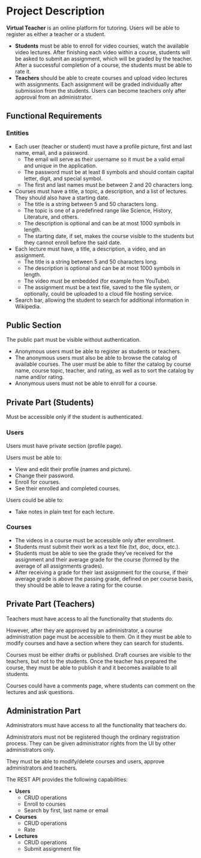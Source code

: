# Project Description

**Virtual Teacher** is an online platform for tutoring. Users will be able to register as either a teacher or a student.

- **Students** must be able to enroll for video courses, watch the available video lectures. After finishing each video within a course, students will be asked to submit an assignment, which will be graded by the teacher. After a successful completion of a course, the students must be able to rate it.
- **Teachers** should be able to create courses and upload video lectures with assignments. Each assignment will be graded individually after submission from the students. Users can become teachers only after approval from an administrator.

## Functional Requirements

### Entities

- Each user (teacher or student) must have a profile picture, first and last name, email, and a password.
    - The email will serve as their username so it must be a valid email and unique in the application.
    - The password must be at least 8 symbols and should contain capital letter, digit, and special symbol.
    - The first and last names must be between 2 and 20 characters long.
- Courses must have a title, a topic, a description, and a list of lectures. They should also have a starting date.
    - The title is a string between 5 and 50 characters long.
    - The topic is one of a predefined range like Science, History, Literature, and others.
    - The description is optional and can be at most 1000 symbols in length.
    - The starting date, if set, makes the course visible to the students but they cannot enroll before the said date.
- Each lecture must have, a title, a description, a video, and an assignment.
    - The title is a string between 5 and 50 characters long.
    - The description is optional and can be at most 1000 symbols in length.
    - The video must be embedded (for example from YouTube).
    - The assignment must be a text file, saved to the file system, or optionally, could be uploaded to a cloud file hosting service.
- Search bar, allowing the student to search for additional information in Wikipedia.

## Public Section

The public part must be visible without authentication.

- Anonymous users must be able to register as students or teachers.
- The anonymous users must also be able to browse the catalog of available courses. The user must be able to filter the catalog by course name, course topic, teacher, and rating, as well as to sort the catalog by name and/or rating.
- Anonymous users must not be able to enroll for a course.

## Private Part (Students)

Must be accessible only if the student is authenticated.

### Users

Users must have private section (profile page).

Users must be able to:
- View and edit their profile (names and picture).
- Change their password.
- Enroll for courses.
- See their enrolled and completed courses.

Users could be able to:
- Take notes in plain text for each lecture.

### Courses

- The videos in a course must be accessible only after enrollment.
- Students must submit their work as a text file (txt, doc, docx, etc.).
- Students must be able to see the grade they’ve received for the assignment and their average grade for the course (formed by the average of all assignments grades).
- After receiving a grade for their last assignment for the course, if their average grade is above the passing grade, defined on per course basis, they should be able to leave a rating for the course.

## Private Part (Teachers)

Teachers must have access to all the functionality that students do.

However, after they are approved by an administrator, a course administration page must be accessible to them. On it they must be able to modify courses and have a section where they can search for students.

Courses must be either drafts or published. Draft courses are visible to the teachers, but not to the students. Once the teacher has prepared the course, they must be able to publish it and it becomes available to all students.

Courses could have a comments page, where students can comment on the lectures and ask questions.

## Administration Part

Administrators must have access to all the functionality that teachers do.

Administrators must not be registered though the ordinary registration process. They can be given administrator rights from the UI by other administrators only.

They must be able to modify/delete courses and users, approve administrators and teachers.

The REST API provides the following capabilities:
- **Users**
    - CRUD operations 
    - Enroll to courses 
    - Search by first, last name or email 
- **Courses**
    - CRUD operations 
    - Rate 
- **Lectures**
    - CRUD operations
    - Submit assignment file
